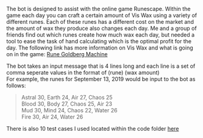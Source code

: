 The bot is designed to assist with the online game Runescape. Within the game each day you can craft a certain amount of Vis Wax using a variety of different runes. Each of these runes has a different cost on the market and the amount of wax they produce also changes each day. Me and a group of friends find out which runes create how much wax each day, but needed a tool to ease the task of hand calculating which is the optimal profit for the day. The following link has more information on Vis Wax and what is going on in the game: [Rune Goldberg Machine](https://runescape.wiki/w/Rune_Goldberg_Machine)

The bot takes an input message that is 4 lines long and each line is a set of comma seperate values in the format of (rune) (wax amount)  
For example, the runes for September 13, 2019 would be input to the bot as follows:
>Astral 30, Earth 24, Air 27, Chaos 25  
>Blood 30, Body 27, Chaos 25, Air 23  
>Mud 30, Mind 24, Chaos 22, Water 26  
>Fire 30, Air 24, Water 26  

There is also 10 test cases I used located within the code folder [here](Code/tests.txt)